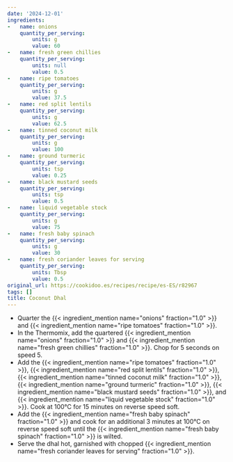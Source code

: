 ```yaml
---
date: '2024-12-01'
ingredients:
-   name: onions
    quantity_per_serving:
        units: g
        value: 60
-   name: fresh green chillies
    quantity_per_serving:
        units: null
        value: 0.5
-   name: ripe tomatoes
    quantity_per_serving:
        units: g
        value: 37.5
-   name: red split lentils
    quantity_per_serving:
        units: g
        value: 62.5
-   name: tinned coconut milk
    quantity_per_serving:
        units: g
        value: 100
-   name: ground turmeric
    quantity_per_serving:
        units: tsp
        value: 0.25
-   name: black mustard seeds
    quantity_per_serving:
        units: tsp
        value: 0.5
-   name: liquid vegetable stock
    quantity_per_serving:
        units: g
        value: 75
-   name: fresh baby spinach
    quantity_per_serving:
        units: g
        value: 30
-   name: fresh coriander leaves for serving
    quantity_per_serving:
        units: Tbsp
        value: 0.5
original_url: https://cookidoo.es/recipes/recipe/es-ES/r82967
tags: []
title: Coconut Dhal
---
```


- Quarter the {{< ingredient_mention name="onions" fraction="1.0" >}} and {{< ingredient_mention name="ripe tomatoes" fraction="1.0" >}}.
- In the Thermomix, add the quartered {{< ingredient_mention name="onions" fraction="1.0" >}} and {{< ingredient_mention name="fresh green chillies" fraction="1.0" >}}. Chop for 5 seconds on speed 5.
- Add the {{< ingredient_mention name="ripe tomatoes" fraction="1.0" >}}, {{< ingredient_mention name="red split lentils" fraction="1.0" >}}, {{< ingredient_mention name="tinned coconut milk" fraction="1.0" >}}, {{< ingredient_mention name="ground turmeric" fraction="1.0" >}}, {{< ingredient_mention name="black mustard seeds" fraction="1.0" >}}, and {{< ingredient_mention name="liquid vegetable stock" fraction="1.0" >}}. Cook at 100°C for 15 minutes on reverse speed soft.
- Add the {{< ingredient_mention name="fresh baby spinach" fraction="1.0" >}} and cook for an additional 3 minutes at 100°C on reverse speed soft until the {{< ingredient_mention name="fresh baby spinach" fraction="1.0" >}} is wilted.
- Serve the dhal hot, garnished with chopped {{< ingredient_mention name="fresh coriander leaves for serving" fraction="1.0" >}}.